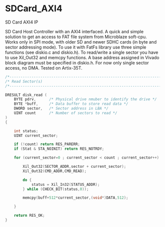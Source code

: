 # SDCard_AXI4
SD Card AXI4 IP


SD Card Host Controller with an AXI4 interfaced. A quick and simple solution to get an access to FAT file system from Microblaze soft-cpu.
Works only in SPI mode, with older SD and newer SDHC cards (in byte and sector addressing mode). To use it with FatFs library use three simple functions (see diskio.c and diskio.h). To read/write a single sector you have to use  Xil_Out32 and memcpy functions. A base address assigned in Vivado block diagram must be specified in diskio.h. For now only single sector access, no DMA. Tested on Artix-35T.




```c
/*-----------------------------------------------------------------------*/
/* Read Sector(s)                                                        */
/*-----------------------------------------------------------------------*/

DRESULT disk_read (
	BYTE pdrv,		/* Physical drive nmuber to identify the drive */
	BYTE *buff,		/* Data buffer to store read data */
	DWORD sector,	/* Sector address in LBA */
	UINT count		/* Number of sectors to read */
)
{

	int status;
	UINT current_sector;

	if (!count) return RES_PARERR;
	if (Stat & STA_NOINIT) return RES_NOTRDY;

	for (current_sector=0 ; current_sector < count ; current_sector++) {

		Xil_Out32(SECTOR_ADDR,sector + current_sector);
		Xil_Out32(CMD_ADDR,CMD_READ);

		do {
			status = Xil_In32(STATUS_ADDR);
		} while (CHECK_BIT(status,0));

		memcpy(buff+512*current_sector,(void*)DATA,512);

	}

	return RES_OK;
}

```
